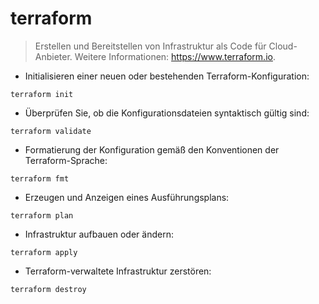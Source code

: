 # terraform

> Erstellen und Bereitstellen von Infrastruktur als Code für Cloud-Anbieter.
> Weitere Informationen: <https://www.terraform.io>.

- Initialisieren einer neuen oder bestehenden Terraform-Konfiguration:

`terraform init`

- Überprüfen Sie, ob die Konfigurationsdateien syntaktisch gültig sind:

`terraform validate`

- Formatierung der Konfiguration gemäß den Konventionen der Terraform-Sprache:

`terraform fmt`

- Erzeugen und Anzeigen eines Ausführungsplans:

`terraform plan`

- Infrastruktur aufbauen oder ändern:

`terraform apply`

- Terraform-verwaltete Infrastruktur zerstören:

`terraform destroy`
